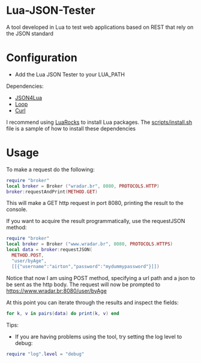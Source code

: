 Lua-JSON-Tester
===============

A tool developed in Lua to test web applications based on REST that rely on the JSON standard

Configuration
=============
  - Add the Lua JSON Tester to your LUA_PATH

Dependencies:
  - [JSON4Lua](http://json.luaforge.net/)
  - [Loop](http://loop.luaforge.net/)
  - [Curl](http://curl.haxx.se/)
  
I recommend using [LuaRocks](http://luarocks.org) to install Lua packages. The [scripts/install.sh](https://github.com/airtonjal/Lua-JSON-Tester/blob/master/script/install.sh) file is a sample of how to install these dependencies

Usage
=====

To make a request do the following:

```lua
require "broker"
local broker = Broker ("wradar.br", 8080, PROTOCOLS.HTTP)
broker:requestAndPrint(METHOD.GET)
```

This will make a GET http request in port 8080, printing the result to the console.

If you want to acquire the result programmatically, use the requestJSON method:

```lua
require "broker"
local broker = Broker ("www.wradar.br", 8080, PROTOCOLS.HTTPS)
local data = broker:requestJSON(
  METHOD.POST, 
  "user/byAge",
  [[{"username":"airton","password":"mydummypassword"}]])
```

Notice that now I am using POST method, specifying a url path and a json to be sent as the http body. The request will now be prompted to https://www.wradar.br:8080/user/byAge

At this point you can iterate through the results and inspect the fields:

```lua
for k, v in pairs(data) do print(k, v) end
```

Tips:
  - If you are having problems using the tool, try setting the log level to debug:

```lua
require "log".level = "debug"
```
